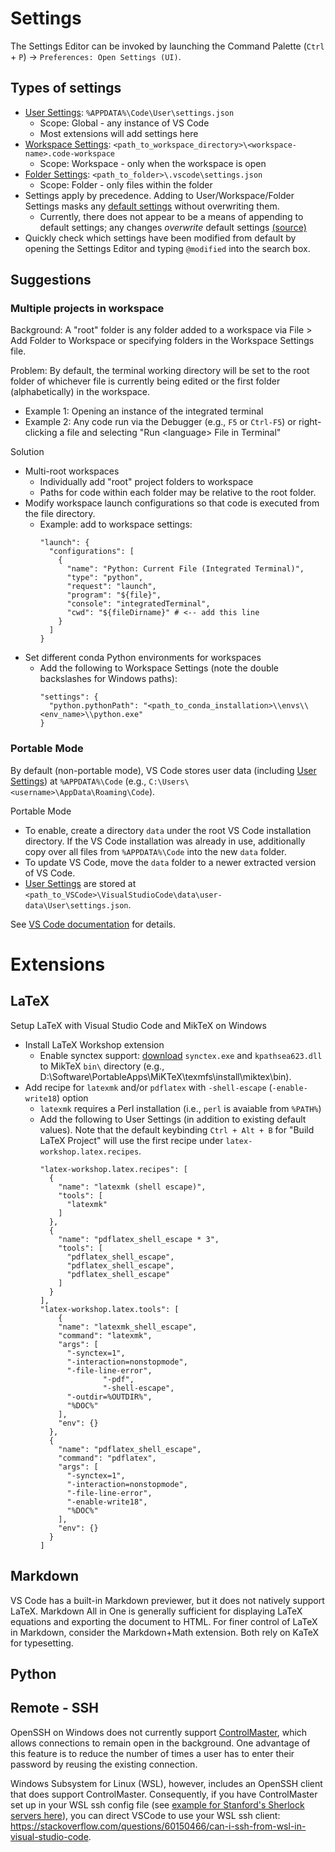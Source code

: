 # Settings
The Settings Editor can be invoked by launching the Command Palette (`Ctrl` + `P`) &rightarrow; `Preferences: Open Settings (UI)`.

## Types of settings
- [User Settings](https://code.visualstudio.com/docs/getstarted/settings): `%APPDATA%\Code\User\settings.json`
  - Scope: Global - any instance of VS Code
  - Most extensions will add settings here
- [Workspace Settings](https://code.visualstudio.com/docs/getstarted/settings): `<path_to_workspace_directory>\<workspace-name>.code-workspace`
  - Scope: Workspace - only when the workspace is open
- [Folder Settings](https://code.visualstudio.com/docs/editor/multi-root-workspaces#_settings): `<path_to_folder>\.vscode\settings.json`
  - Scope: Folder - only files within the folder
- Settings apply by precedence. Adding to User/Workspace/Folder Settings masks any [default settings](https://code.visualstudio.com/docs/getstarted/settings#_default-settings) without overwriting them.
  - Currently, there does not appear to be a means of appending to default settings; any changes *overwrite* default settings [(source)](https://stackoverflow.com/questions/57796423/how-do-i-append-a-setting-to-the-defaults-in-visual-studio-code)
- Quickly check which settings have been modified from default by opening the Settings Editor and typing `@modified` into the search box.

## Suggestions

### Multiple projects in workspace

Background: A "root" folder is any folder added to a workspace via File > Add Folder to Workspace or specifying folders in the Workspace Settings file.

Problem: By default, the terminal working directory will be set to the root folder of whichever file is currently being edited or the first folder (alphabetically) in the workspace.
  - Example 1: Opening an instance of the integrated terminal
  - Example 2: Any code run via the Debugger (e.g., `F5` or `Ctrl-F5`) or right-clicking a file and selecting "Run \<language\> File in Terminal"

Solution
- Multi-root workspaces
  - Individually add "root" project folders to workspace
  - Paths for code within each folder may be relative to the root folder.
- Modify workspace launch configurations so that code is executed from the file directory.
  - Example: add to workspace settings:
    ```{json}
    "launch": {
      "configurations": [
        {
          "name": "Python: Current File (Integrated Terminal)",
          "type": "python",
          "request": "launch",
          "program": "${file}",
          "console": "integratedTerminal",
          "cwd": "${fileDirname}" # <-- add this line
        }
      ]
    }
    ```
- Set different conda Python environments for workspaces
  - Add the following to Workspace Settings (note the double backslashes for Windows paths):
    ```{json}
    "settings": {
      "python.pythonPath": "<path_to_conda_installation>\\envs\\<env_name>\\python.exe"
    }
    ```

### Portable Mode

By default (non-portable mode), VS Code stores user data (including [User Settings](#types-of-settings)) at `%APPDATA%\Code` (e.g., `C:\Users\<username>\AppData\Roaming\Code`).

Portable Mode
- To enable, create a directory `data` under the root VS Code installation directory. If the VS Code installation was already in use, additionally copy over all files from `%APPDATA%\Code` into the new `data` folder.
- To update VS Code, move the `data` folder to a newer extracted version of VS Code.
- [User Settings](#types-of-settings) are stored at `<path_to_VSCode>\VisualStudioCode\data\user-data\User\settings.json`.

See [VS Code documentation](https://code.visualstudio.com/docs/editor/portable) for details.

# Extensions

## LaTeX

Setup LaTeX with Visual Studio Code and MikTeX on Windows
- Install LaTeX Workshop extension
  - Enable synctex support: [download](https://github.com/aminophen/w32tex-build) `synctex.exe` and `kpathsea623.dll` to MikTeX `bin\` directory (e.g., D:\Software\PortableApps\MiKTeX\texmfs\install\miktex\bin).
- Add recipe for `latexmk` and/or `pdflatex` with `-shell-escape` (`-enable-write18`) option
  - `latexmk` requires a Perl installation (i.e., `perl` is avaiable from `%PATH%`)
  - Add the following to User Settings (in addition to existing default values). Note that the default keybinding `Ctrl + Alt + B` for "Build LaTeX Project" will use the first recipe under `latex-workshop.latex.recipes`.
    ```{json}
    "latex-workshop.latex.recipes": [
      {
        "name": "latexmk (shell escape)",
        "tools": [
          "latexmk"
        ]
      },
      {
        "name": "pdflatex_shell_escape * 3",
        "tools": [
          "pdflatex_shell_escape",
          "pdflatex_shell_escape",
          "pdflatex_shell_escape"
        ]
      }
    ],
    "latex-workshop.latex.tools": [
   		{
        "name": "latexmk_shell_escape",
        "command": "latexmk",
        "args": [
          "-synctex=1",
          "-interaction=nonstopmode",
          "-file-line-error",
                  "-pdf",
                  "-shell-escape",
          "-outdir=%OUTDIR%",
          "%DOC%"
        ],
        "env": {}
      },
      {
        "name": "pdflatex_shell_escape",
        "command": "pdflatex",
        "args": [
          "-synctex=1",
          "-interaction=nonstopmode",
          "-file-line-error",
          "-enable-write18",
          "%DOC%"
        ],
        "env": {}
      }
    ]
    ```

## Markdown

VS Code has a built-in Markdown previewer, but it does not natively support LaTeX. Markdown All in One is generally sufficient for displaying LaTeX equations and exporting the document to HTML. For finer control of LaTeX in Markdown, consider the Markdown+Math extension. Both rely on KaTeX for typesetting.

## Python

## Remote - SSH

OpenSSH on Windows does not currently support [ControlMaster](https://en.wikibooks.org/wiki/OpenSSH/Cookbook/Multiplexing), which allows connections to remain open in the background. One advantage of this feature is to reduce the number of times a user has to enter their password by reusing the existing connection.

Windows Subsystem for Linux (WSL), however, includes an OpenSSH client that does support ControlMaster. Consequently, if you have ControlMaster set up in your WSL ssh config file (see [example for Stanford's Sherlock servers here](https://issm.ess.uci.edu/trac/issm/wiki/sherlock)), you can direct VSCode to use your WSL ssh client: https://stackoverflow.com/questions/60150466/can-i-ssh-from-wsl-in-visual-studio-code.